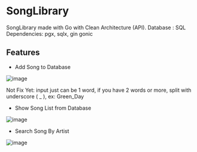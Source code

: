 # SongLibrary
SongLibrary made with Go with Clean Architecture (API). 
Database : SQL
Dependencies: pgx, sqlx, gin gonic

## Features

- Add Song to Database

![image](https://user-images.githubusercontent.com/63460549/160584140-1574b6d2-5498-44db-b39e-96c939c6d62f.png)

Not Fix Yet:
input just can be 1 word, if you have 2 words or more, split with underscore ( _ ), ex: Green_Day

- Show Song List from Database

![image](https://user-images.githubusercontent.com/63460549/160584330-7688218c-2fc1-43a5-8646-7d7f933ea01b.png)

- Search Song By Artist  

![image](https://user-images.githubusercontent.com/63460549/160584710-95ae9b86-7c5e-4b13-a816-c3dc24fa920e.png)
